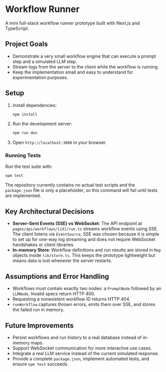 # Workflow Runner

A mini full-stack workflow runner prototype built with Next.js and TypeScript.

## Project Goals

- Demonstrate a very small workflow engine that can execute a prompt step and a simulated LLM step.
- Stream logs from the server to the client while the workflow is running.
- Keep the implementation small and easy to understand for experimentation purposes.

## Setup

1. Install dependencies:

   ```bash
   npm install
   ```

2. Run the development server:

   ```bash
   npm run dev
   ```

3. Open `http://localhost:3000` in your browser.

### Running Tests

Run the test suite with:

```bash
npm test
```

The repository currently contains no actual test scripts and the `package.json` file is only a placeholder, so this command will fail until tests are implemented.

## Key Architectural Decisions

- **Server–Sent Events (SSE) vs WebSocket**: The API endpoint at `pages/api/workflows/[id]/run.ts` streams workflow events using SSE. The client listens via `EventSource`. SSE was chosen because it is simple to set up for one-way log streaming and does not require WebSocket handshakes or client libraries.
- **In-memory Store**: Workflow definitions and run results are stored in `Map` objects inside `lib/store.ts`. This keeps the prototype lightweight but means data is lost whenever the server restarts.

## Assumptions and Error Handling

- Workflows must contain exactly two nodes: a `PromptNode` followed by an `LLMNode`. Invalid specs return HTTP 400.
- Requesting a nonexistent workflow ID returns HTTP 404.
- `runWorkflow` captures thrown errors, emits them over SSE, and stores the failed run in memory.

## Future Improvements

- Persist workflows and run history to a real database instead of in-memory maps.
- Support WebSocket communication for more interactive use cases.
- Integrate a real LLM service instead of the current simulated response.
- Provide a complete `package.json`, implement automated tests, and ensure `npm test` succeeds.
